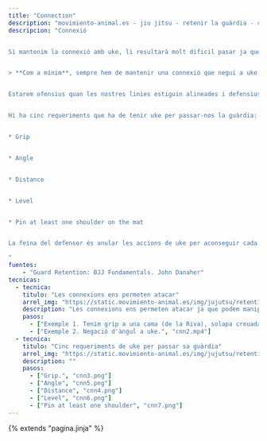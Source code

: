 ```yaml
---
title: "Connection"
description: "movimiento-animal.es - jiu jitsu - retenir la guàrdia - connexió"
descripcion: "Connexió


Si mantenim la connexió amb uke, li resultarà molt dificil pasar ja que no trobarà ni distància ni angle. És més, si tenim bons grips sobre ell, podem entrar en un cicle ofensiu.


> **Com a mínim**, sempre hem de mantenir una connexió que negui a uke obrir un angle o canviar distància


Estarem ofensius quan les nostres linies estiguin alineades i defensius quan uke aribi al creuament.


Hi ha cinc requeriments que ha de tenir uke per passar-nos la guàrdia:


* Grip


* Angle 


* Distance


* Level


* Pin at least one shoulder on the mat


La feina del defensor és anular les accions de uke per aconseguir cada un dels requeriments.

"
fuentes:
    - "Guard Retention: BJJ Fundamentals. John Danaher"
tecnicas: 
  - tecnica:
    titulo: "Les connexions ens permeten atacar"
    arrel_img: "https://static.movimiento-animal.es/img/jujutsu/retention/demarcation/"
    description: "Les connexions ens permeten atacar ja que podem manipular el seu equilibri, generant kusuzi. També podem negar-li a uke distància o àngul." 
    pasos:
      - ["Exemple 1. Tenim grip a una cama (de la Riva), solapa creuada i mànega. A més, podem mantenir distància amb l'altra cama. Estam en una posició clarament ofensiva.", "cnn1.mp4"]
      - ["Exemple 2. Negació d'àngul a uke.", "cnn2.mp4"]      
  - tecnica:
    titulo: "Cinc requeriments de uke per passar sa guàrdia"
    arrel_img: "https://static.movimiento-animal.es/img/jujutsu/retention/demarcation/"
    description: "" 
    pasos:
      - ["Grip.", "cnn3.png"]
      - ["Angle", "cnn5.png"]
      - ["Distance", "cnn4.png"]
      - ["Level", "cnn6.png"]
      - ["Pin at least one shoulder", "cnn7.png"]
---
```

{% extends  "pagina.jinja" %}            
